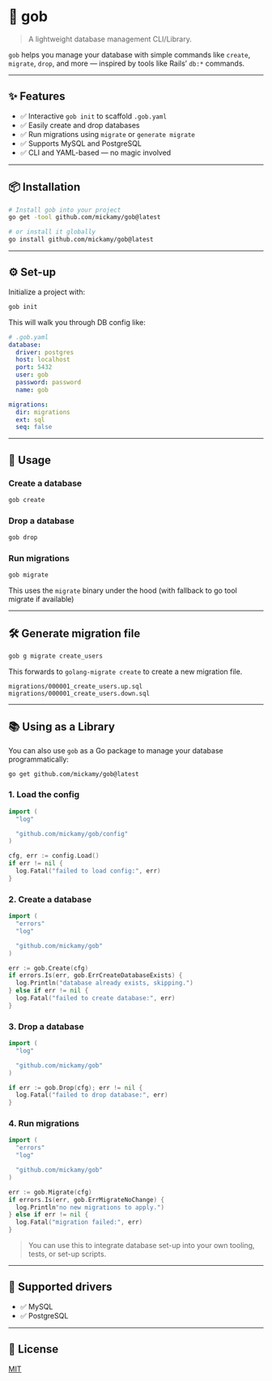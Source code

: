 # 🐘 gob

> A lightweight database management CLI/Library.
>

`gob` helps you manage your database with simple commands like `create`, `migrate`, `drop`, and more — inspired by tools
like Rails’ `db:*` commands.

---

## ✨ Features

- ✅ Interactive `gob init` to scaffold `.gob.yaml`
- ✅ Easily create and drop databases
- ✅ Run migrations using `migrate` or `generate migrate`
- ✅ Supports MySQL and PostgreSQL
- ✅ CLI and YAML-based — no magic involved

---

## 📦 Installation

```bash
# Install gob into your project
go get -tool github.com/mickamy/gob@latest

# or install it globally
go install github.com/mickamy/gob@latest
```

---

## ⚙️ Set-up

Initialize a project with:

```bash
gob init
```

This will walk you through DB config like:

```yaml
# .gob.yaml
database:
  driver: postgres
  host: localhost
  port: 5432
  user: gob
  password: password
  name: gob

migrations:
  dir: migrations
  ext: sql
  seq: false
```

---

## 🚀 Usage

### Create a database

```bash
gob create
```

### Drop a database

```bash
gob drop
```

### Run migrations

```bash
gob migrate
```

This uses the `migrate` binary under the hood (with fallback to go tool migrate if available)

---

## 🛠 Generate migration file

```bash
gob g migrate create_users
```

This forwards to `golang-migrate create` to create a new migration file.

```
migrations/000001_create_users.up.sql
migrations/000001_create_users.down.sql
```

---

## 📚 Using as a Library

You can also use `gob` as a Go package to manage your database programmatically:

```bash
go get github.com/mickamy/gob@latest
```

### 1. Load the config

```go
import (
  "log"

  "github.com/mickamy/gob/config"
)

cfg, err := config.Load()
if err != nil {
  log.Fatal("failed to load config:", err)
}
```

### 2. Create a database

```go
import (
  "errors"
  "log"

  "github.com/mickamy/gob"
)

err := gob.Create(cfg)
if errors.Is(err, gob.ErrCreateDatabaseExists) {
  log.Println("database already exists, skipping.")
} else if err != nil {
  log.Fatal("failed to create database:", err)
}
```

### 3. Drop a database

```go
import (
  "log"

  "github.com/mickamy/gob"
)

if err := gob.Drop(cfg); err != nil {
  log.Fatal("failed to drop database:", err)
}

```

### 4. Run migrations

```go
import (
  "errors"
  "log"

  "github.com/mickamy/gob"
)

err := gob.Migrate(cfg)
if errors.Is(err, gob.ErrMigrateNoChange) {
  log.Println"no new migrations to apply.")
} else if err != nil {
  log.Fatal("migration failed:", err)
}

```

> You can use this to integrate database set-up into your own tooling, tests, or set-up scripts.
>

---

## 🧪 Supported drivers

- ✅ MySQL
- ✅ PostgreSQL

---

## 📄 License

[MIT](./LICENSE)
